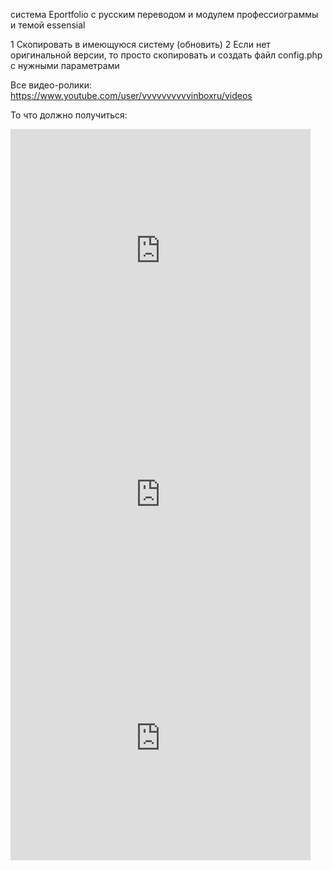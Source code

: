 система Eportfolio с русским переводом 
и модулем профессиограммы
и темой essensial

1 Скопировать в имеющуюся систему (обновить)
2 Если нет оригинальной версии, то просто скопировать и создать файл config.php с нужными параметрами

Все видео-ролики: https://www.youtube.com/user/vvvvvvvvvvinboxru/videos

То что должно получиться:
<iframe  title="YouTube video player1" width="480" height="390" src="https://www.youtube.com/watch?v=QJKABamWZho" frameborder="0" allowfullscreen></iframe>

<iframe  title="YouTube video player2" width="480" height="390" src="https://www.youtube.com/watch?v=oqNrHRLiTjk" frameborder="0" allowfullscreen></iframe>

<iframe  title="YouTube video player3" width="480" height="390" src="https://www.youtube.com/watch?v=22kPWxUd-mw" frameborder="0" allowfullscreen></iframe>


